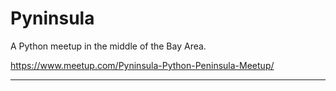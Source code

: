 # Pyninsula

A Python meetup in the middle of the Bay Area.

<https://www.meetup.com/Pyninsula-Python-Peninsula-Meetup/>

---
